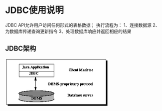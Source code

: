 # JDBC使用说明
JDBC API允许用户访问任何形式的表格数据；
执行流程为：
1、连接数据源
2、为数据库传递查询更新指令
3、处理数据库响应并返回相应的结果
## JDBC架构
![二层架构](img/二层.png)
